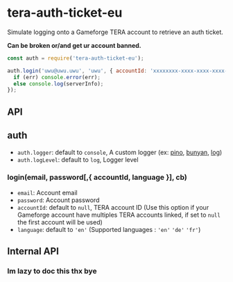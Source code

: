 # tera-auth-ticket-eu

Simulate logging onto a Gameforge TERA account to retrieve an auth ticket.

**Can be broken or/and get ur account banned.**

```js
const auth = require('tera-auth-ticket-eu');

auth.login('uwu@uwu.uwu', 'uwu', { accountId: 'xxxxxxxx-xxxx-xxxx-xxxx-xxxxxxxxxxxx', language: 'eu' }, (err, serverInfo) => {
  if (err) console.error(err);
  else console.log(serverInfo);
});
```

## API

## auth

- `auth.logger`: default to `console`, A custom logger (ex: [pino](https://www.npmjs.com/package/pino), [bunyan](https://www.npmjs.com/package/bunyan), [log](https://github.com/pinkipi/log))
- `auth.logLevel`: default to `log`, Logger level

### login(email, password[,{ accountId, language }], cb)

- `email`: Account email
- `password`: Account password
- `accountId`: default to `null`, TERA account ID (Use this option if your Gameforge account have multiples TERA accounts linked, if set to `null` the first account will be used)
- `language`: default to `'en'` (Supported languages : `'en'` `'de'` `'fr'`)

## Internal API

### Im lazy to doc this thx bye
